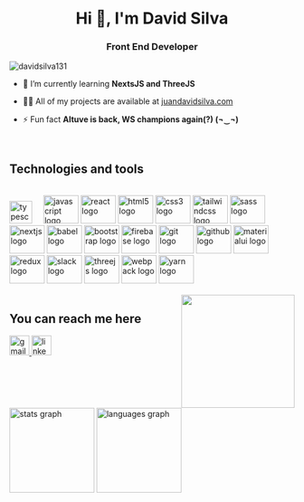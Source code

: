 <h1 align="center">Hi 👋, I'm David Silva</h1>
<h3 align="center">Front End Developer</h3>

<p align="left"> <img src="https://komarev.com/ghpvc/?username=davidsilva131&label=Profile%20views&color=0e75b6&style=flat" alt="davidsilva131" /> </p>

- 🌱 I’m currently learning **NextsJS and ThreeJS**

- 👨‍💻 All of my projects are available at [juandavidsilva.com](juandavidsilva.com)

- ⚡ Fun fact **Altuve is back, WS champions again(?) (¬‿¬)**

<br clear="both">

<h2 align="left">Technologies and tools</h2>
<br clear="both">

<div align="left">
  
  <img src="https://cdn.jsdelivr.net/gh/devicons/devicon/icons/typescript/typescript-original.svg" height="40" alt="typescript logo"  />
  <img width="12" />
  <img src="https://cdn.jsdelivr.net/gh/devicons/devicon/icons/javascript/javascript-original.svg" height="50" width="62" alt="javascript logo"  />
  <img src="https://cdn.jsdelivr.net/gh/devicons/devicon/icons/react/react-original.svg" height="50" width="62" alt="react logo"  />
  <img src="https://cdn.jsdelivr.net/gh/devicons/devicon/icons/html5/html5-original.svg" height="50" width="62" alt="html5 logo"  />
  <img src="https://cdn.jsdelivr.net/gh/devicons/devicon/icons/css3/css3-original.svg" height="50" width="62" alt="css3 logo"  />
  <img src="https://cdn.jsdelivr.net/gh/devicons/devicon/icons/tailwindcss/tailwindcss-original-wordmark.svg" height="50" width="62" alt="tailwindcss logo"  />
  <img src="https://cdn.jsdelivr.net/gh/devicons/devicon/icons/sass/sass-original.svg" height="50" width="62" alt="sass logo"  />
  <img src="https://cdn.jsdelivr.net/gh/devicons/devicon/icons/nextjs/nextjs-original.svg" height="50" width="62" alt="nextjs logo"  />
  <img src="https://cdn.jsdelivr.net/gh/devicons/devicon/icons/babel/babel-original.svg" height="50" width="62" alt="babel logo"  />
  <img src="https://cdn.jsdelivr.net/gh/devicons/devicon/icons/bootstrap/bootstrap-original.svg" height="50" width="62" alt="bootstrap logo"  />
  <img src="https://cdn.jsdelivr.net/gh/devicons/devicon/icons/firebase/firebase-plain.svg" height="50" width="62" alt="firebase logo"  />
  <img src="https://cdn.jsdelivr.net/gh/devicons/devicon/icons/git/git-original.svg" height="50" width="62" alt="git logo"  />
  <img src="https://cdn.jsdelivr.net/gh/devicons/devicon/icons/github/github-original.svg" height="50" width="62" alt="github logo"  />
  <img src="https://cdn.jsdelivr.net/gh/devicons/devicon/icons/materialui/materialui-original.svg" height="50" width="62" alt="materialui logo"  />
  <img src="https://cdn.jsdelivr.net/gh/devicons/devicon/icons/redux/redux-original.svg" height="50" width="62" alt="redux logo"  />
  <img src="https://cdn.jsdelivr.net/gh/devicons/devicon/icons/slack/slack-original.svg" height="50" width="62" alt="slack logo"  />
  <img src="https://cdn.jsdelivr.net/gh/devicons/devicon/icons/threejs/threejs-original.svg" height="50" width="62" alt="threejs logo"  />
  <img src="https://cdn.jsdelivr.net/gh/devicons/devicon/icons/webpack/webpack-original.svg" height="50" width="62" alt="webpack logo"  />
  <img src="https://cdn.jsdelivr.net/gh/devicons/devicon/icons/yarn/yarn-original.svg" height="50" width="62" alt="yarn logo"  />
</div>
<br clear="both">

<img align="right" height="200" src="https://media.giphy.com/media/LPTegANtUe1TvILxpi/giphy.gif"  />

<h2 align="left">You can reach me here</h2>
<div align="left">
  <a href="mailto:davidsilvac131@gmail.com" target="_blank">
    <img src="https://img.shields.io/static/v1?message=Gmail&logo=gmail&label=&color=D14836&logoColor=white&labelColor=&style=for-the-badge" height="35" alt="gmail logo"  />
  </a>
  <a href="https://www.linkedin.com/in/juan-david-silva-contreras-aa3091251/" target="_blank">
    <img src="https://img.shields.io/static/v1?message=LinkedIn&logo=linkedin&label=&color=0077B5&logoColor=white&labelColor=&style=for-the-badge" height="35" alt="linkedin logo"  />
  </a>
</div>
<br clear="both">

<div align="left">
  <img src="https://github-readme-stats.vercel.app/api?username=davidsilva131&hide_title=false&hide_rank=false&show_icons=true&include_all_commits=true&count_private=true&disable_animations=false&theme=tokyonight&locale=en&hide_border=false" height="150" alt="stats graph"  />
  <img src="https://github-readme-stats.vercel.app/api/top-langs?username=davidsilva131&locale=en&hide_title=false&layout=compact&card_width=320&langs_count=4&theme=dracula&hide_border=false" height="150" alt="languages graph"  />
</div>

